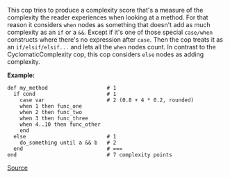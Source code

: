 This cop tries to produce a complexity score that's a measure of the complexity the reader experiences when
looking at a method. For that reason it considers ```when``` nodes as something that doesn't add as much complexity as
an ```if``` or a ```&&```. Except if it's one of those special ```case/when``` constructs where there's no expression after ```case```.
Then the cop treats it as an ```if/elsif/elsif...``` and lets all the ```when``` nodes count. In contrast to the
CyclomaticComplexity cop, this cop considers ```else``` nodes as adding complexity.

**Example:**

```
def my_method                   # 1
  if cond                       # 1
    case var                    # 2 (0.8 + 4 * 0.2, rounded)
    when 1 then func_one
    when 2 then func_two
    when 3 then func_three
    when 4..10 then func_other
    end
  else                          # 1
    do_something until a && b   # 2
  end                           # ===
end                             # 7 complexity points
```

[Source](http://www.rubydoc.info/gems/rubocop/RuboCop/Cop/Metrics/PerceivedComplexity)